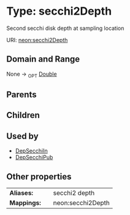 
# Type: secchi2Depth


Second secchi disk depth at sampling location

URI: [neon:secchi2Depth](https://data.neonscience.org/secchi2Depth)


## Domain and Range

None ->  <sub>OPT</sub> [Double](types/Double.md)

## Parents


## Children


## Used by

 * [DepSecchiIn](DepSecchiIn.md)
 * [DepSecchiPub](DepSecchiPub.md)

## Other properties

|  |  |  |
| --- | --- | --- |
| **Aliases:** | | secchi2 depth |
| **Mappings:** | | neon:secchi2Depth |

